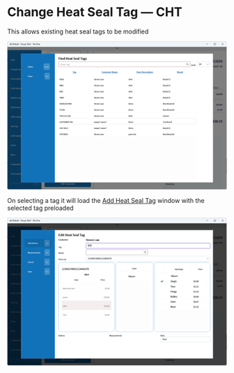 # Change Heat Seal Tag — CHT

This allows existing heat seal tags to be modified

![Find Heat Seal Tag](/.attachments/Documentation/ChangeHeatSealTag-FindHeatSealTag.png "Find Heat Seal Tag")

On selecting a tag it will load the [Add Heat Seal Tag](Add-Heat-Seal-Tag-—-AHT.md) window with the selected tag preloaded

![Main](/.attachments/Documentation/ChangeHeatSealTag.png "Main")